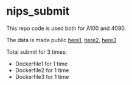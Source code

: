 # nips_submit

This repo code is used both for A100 and 4090.


The data is made public [here1](https://huggingface.co/datasets/Facico/test), [here2](https://huggingface.co/datasets/Facico/test2), [here3](https://huggingface.co/datasets/Facico/test3)

Total submit for 3 times:
- Dockerfile1  for 1 time
- Dockerfile2  for 1 time
- Dockerfile3  for 1 time
